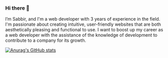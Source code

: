 ### Hi there 👋

 I’m Sabbir, and I'm a web developer with 3 years of experience in the field. I'm passionate about creating intuitive, user-friendly websites that are both aesthetically pleasing and functional to use. I want to boost up my career as a web developer with the assistance of the knowledge of development to contribute to a company for its growth.

 [![Anurag's GitHub stats](https://github-readme-stats.vercel.app/api?username=SaqlineShabbir)](https://github.com/anuraghazra/github-readme-stats)
